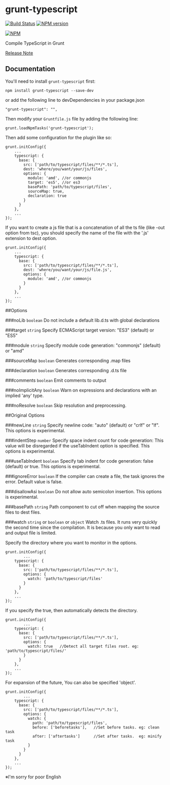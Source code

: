 grunt-typescript
================
[![Build Status](https://travis-ci.org/k-maru/grunt-typescript.png?branch=master)](https://travis-ci.org/k-maru/grunt-typescript) [![NPM version](https://badge.fury.io/js/grunt-typescript.png)](http://badge.fury.io/js/grunt-typescript)

[![NPM](https://nodei.co/npm/grunt-typescript.png?downloads=true)](https://nodei.co/npm/grunt-typescript/)

Compile TypeScript in Grunt

[Release Note](CHANGELOG.md)

## Documentation
You'll need to install `grunt-typescript` first:

    npm install grunt-typescript --save-dev

or add the following line to devDependencies in your package.json

    "grunt-typescript": "",

Then modify your `Gruntfile.js` file by adding the following line:

    grunt.loadNpmTasks('grunt-typescript');

Then add some configuration for the plugin like so:

    grunt.initConfig({
        ...
        typescript: {
          base: {
            src: ['path/to/typescript/files/**/*.ts'],
            dest: 'where/you/want/your/js/files',
            options: {
              module: 'amd', //or commonjs
              target: 'es5', //or es3
              basePath: 'path/to/typescript/files',
              sourceMap: true,
              declaration: true
            }
          }
        },
        ...
    });
   
If you want to create a js file that is a concatenation of all the ts file (like -out option from tsc), 
you should specify the name of the file with the '.js' extension to dest option.

    grunt.initConfig({
        ...
        typescript: {
          base: {
            src: ['path/to/typescript/files/**/*.ts'],
            dest: 'where/you/want/your/js/file.js',
            options: {
              module: 'amd', //or commonjs
            }
          }
        },
        ...
    });

##Options

###noLib `boolean`
Do not include a default lib.d.ts with global declarations

###target `string`
Specify ECMAScript target version: "ES3" (default) or "ES5"

###module `string`
Specify module code generation: "commonjs" (default) or "amd"

###sourceMap `boolean`
Generates corresponding .map files

###declaration `boolean`
Generates corresponding .d.ts file

###comments `boolean`
Emit comments to output

###noImplicitAny `boolean`
Warn on expressions and declarations with an implied 'any' type.

###noResolve `boolean`
Skip resolution and preprocessing.

##Original Options

###newLine `string`
Specify newline code: "auto" (default) or "crlf" or "lf". This options is experimental.

###indentStep `number`
Specify space indent count for code generation: This value will be disregarded if the useTabIndent option is specified. This options is experimental.

###useTabIndent `boolean`
Specify tab indent for code generation: false (default) or true. This options is experimental.

###ignoreError `boolean`
If the compiler can create a file, the task ignores the error.
Default value is false.

###disallowAsi `boolean`
Do not allow auto semicolon insertion. This options is experimental.

###basePath `string`
Path component to cut off when mapping the source files to dest files.

###watch `string` or `boolean` or `object`
Watch .ts files.
It runs very quickly the second time since the compilation. It is because you only want to read and output file is limited.

Specify the directory where you want to monitor in the options.

    grunt.initConfig({
            ...
        typescript: {
          base: {
            src: ['path/to/typescript/files/**/*.ts'],
            options: {
              watch: 'path/to/typescript/files'
            }
          }
        },
        ...
    });

If you specify the true, then automatically detects the directory.

    grunt.initConfig({
            ...
        typescript: {
          base: {
            src: ['path/to/typescript/files/**/*.ts'],
            options: {
              watch: true   //Detect all target files root. eg: 'path/to/typescript/files/'
            }
          }
        },
        ...
    });

For expansion of the future, You can also be specified 'object'.

    grunt.initConfig({
            ...
        typescript: {
          base: {
            src: ['path/to/typescript/files/**/*.ts'],
            options: {
              watch: {
                path: 'path/to/typescript/files',
                before: ['beforetasks'],   //Set before tasks. eg: clean task
                after: ['aftertasks']      //Set after tasks.  eg: minify task
              }
            }
          }
        },
        ...
    });

※I'm sorry for poor English
